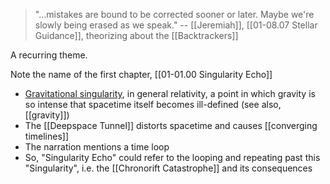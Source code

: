 > "...mistakes are bound to be corrected sooner or later. Maybe we're slowly being erased as we speak."
> -- [[Jeremiah]], [[01-08.07 Stellar Guidance]], theorizing about the [[Backtrackers]]

A recurring theme.

Note the name of the first chapter, [[01-01.00 Singularity Echo]]
* [Gravitational singularity](https://en.wikipedia.org/wiki/Gravitational_singularity), in general relativity, a point in which gravity is so intense that spacetime itself becomes ill-defined (see also, [[gravity]])
* The [[Deepspace Tunnel]] distorts spacetime and causes [[converging timelines]]
* The narration mentions a time loop
* So, "Singularity Echo" could refer to the looping and repeating past this "Singularity", i.e. the [[Chronorift Catastrophe]] and its consequences